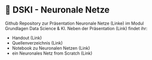 # 🧠 DSKI - Neuronale Netze

Github Repository zur Präsentation Neuronale Netze (Linke) im Modul Grundlagen Data Science & KI. 
Neben der Präsentation (Link) findet ihr:
- Handout (Link)
- Quellenverzeichnis (Link)
- Notebook zu Neuronalen Netzen (Link)
- ein Neuronales Netz from Scratch (Link)
